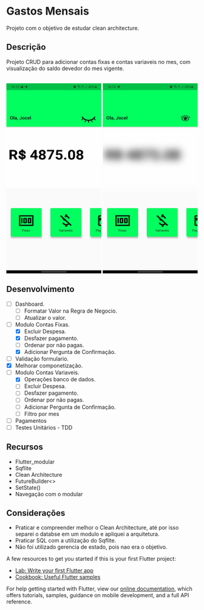 # Gastos Mensais

Projeto com o objetivo de estudar clean architecture.

## Descrição

Projeto CRUD para adicionar contas fixas e contas variaveis no mes, com visualização do saldo devedor do mes vigente.

<div style="display: inline_block"><br>
  <img align="center" alt="eye_open" height="500" width="250" src="images/dashboard_aberto.jpeg">
  <img align="center" alt="eye_close" height="500" width="250" src="images/dashboard_fechada.jpeg">
</div>

## Desenvolvimento 
- [ ] Dashboard.
  - [ ] Formatar Valor na Regra de Negocio. 
  - [ ] Atualizar o valor.
- [ ] Modulo Contas Fixas.
  - [x] Excluir Despesa. 
  - [x] Desfazer pagamento.
  - [ ] Ordenar por não pagas.
  - [x] Adicionar Pergunta de Confirmação.
- [ ] Validação formulario. 
- [x] Melhorar componetização.
- [ ] Modulo Contas Variaveis.
  - [x] Operações banco de dados. 
  - [ ] Excluir Despesa. 
  - [ ] Desfazer pagamento.
  - [ ] Ordenar por não pagas.
  - [ ] Adicionar Pergunta de Confirmação.
  - [ ] Filtro por mes
- [ ] Pagamentos
- [ ] Testes Unitários - TDD

## Recursos
- Flutter_modular
- Sqflite
- Clean Architecture
- FutureBuilder<>
- SetState()
- Navegação com o modular
  

## Considerações
- Praticar e compreender melhor o Clean Architecture, até por isso separei o databse em um modulo e apliquei a arquitetura.
- Praticar SQL com a utilização do Sqflite.
- Não foi utilizado gerencia de estado, pois nao era o objetivo.
  




A few resources to get you started if this is your first Flutter project:

- [Lab: Write your first Flutter app](https://flutter.dev/docs/get-started/codelab)
- [Cookbook: Useful Flutter samples](https://flutter.dev/docs/cookbook)

For help getting started with Flutter, view our
[online documentation](https://flutter.dev/docs), which offers tutorials,
samples, guidance on mobile development, and a full API reference.
